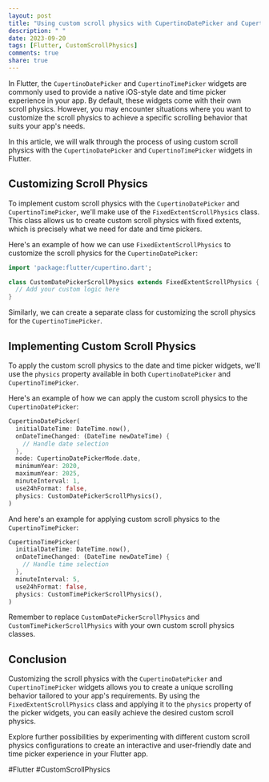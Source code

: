 ```yaml
---
layout: post
title: "Using custom scroll physics with CupertinoDatePicker and CupertinoTimePicker in Flutter"
description: " "
date: 2023-09-20
tags: [Flutter, CustomScrollPhysics]
comments: true
share: true
---
```


In Flutter, the `CupertinoDatePicker` and `CupertinoTimePicker` widgets are commonly used to provide a native iOS-style date and time picker experience in your app. By default, these widgets come with their own scroll physics. However, you may encounter situations where you want to customize the scroll physics to achieve a specific scrolling behavior that suits your app's needs.

In this article, we will walk through the process of using custom scroll physics with the `CupertinoDatePicker` and `CupertinoTimePicker` widgets in Flutter.

## Customizing Scroll Physics

To implement custom scroll physics with the `CupertinoDatePicker` and `CupertinoTimePicker`, we'll make use of the `FixedExtentScrollPhysics` class. This class allows us to create custom scroll physics with fixed extents, which is precisely what we need for date and time pickers.

Here's an example of how we can use `FixedExtentScrollPhysics` to customize the scroll physics for the `CupertinoDatePicker`:

```dart
import 'package:flutter/cupertino.dart';

class CustomDatePickerScrollPhysics extends FixedExtentScrollPhysics {
  // Add your custom logic here
}
```

Similarly, we can create a separate class for customizing the scroll physics for the `CupertinoTimePicker`.

## Implementing Custom Scroll Physics

To apply the custom scroll physics to the date and time picker widgets, we'll use the `physics` property available in both `CupertinoDatePicker` and `CupertinoTimePicker`.

Here's an example of how we can apply the custom scroll physics to the `CupertinoDatePicker`:

```dart
CupertinoDatePicker(
  initialDateTime: DateTime.now(),
  onDateTimeChanged: (DateTime newDateTime) {
    // Handle date selection
  },
  mode: CupertinoDatePickerMode.date,
  minimumYear: 2020,
  maximumYear: 2025,
  minuteInterval: 1,
  use24hFormat: false,
  physics: CustomDatePickerScrollPhysics(),
)
```

And here's an example for applying custom scroll physics to the `CupertinoTimePicker`:

```dart
CupertinoTimePicker(
  initialDateTime: DateTime.now(),
  onDateTimeChanged: (DateTime newDateTime) {
    // Handle time selection
  },
  minuteInterval: 5,
  use24hFormat: false,
  physics: CustomTimePickerScrollPhysics(),
)
```

Remember to replace `CustomDatePickerScrollPhysics` and `CustomTimePickerScrollPhysics` with your own custom scroll physics classes.

## Conclusion

Customizing the scroll physics with the `CupertinoDatePicker` and `CupertinoTimePicker` widgets allows you to create a unique scrolling behavior tailored to your app's requirements. By using the `FixedExtentScrollPhysics` class and applying it to the `physics` property of the picker widgets, you can easily achieve the desired custom scroll physics.

Explore further possibilities by experimenting with different custom scroll physics configurations to create an interactive and user-friendly date and time picker experience in your Flutter app.

#Flutter #CustomScrollPhysics